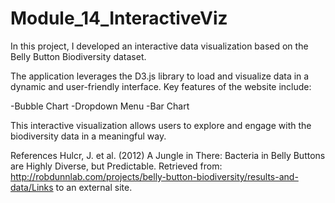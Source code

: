 # Module_14_InteractiveViz

In this project, I developed an interactive data visualization based on the Belly Button Biodiversity dataset.

The application leverages the D3.js library to load and visualize data in a dynamic and user-friendly interface. Key features of the website include:

-Bubble Chart
-Dropdown Menu
-Bar Chart

This interactive visualization allows users to explore and engage with the biodiversity data in a meaningful way.

References
Hulcr, J. et al. (2012) A Jungle in There: Bacteria in Belly Buttons are Highly Diverse, but Predictable. Retrieved from: http://robdunnlab.com/projects/belly-button-biodiversity/results-and-data/Links to an external site.

